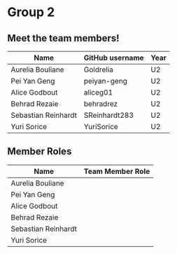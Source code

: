 # Group 2
## Meet the team members!
| Name                | GitHub username | Year |
| ------------------- | --------------- |------|
| Aurelia Bouliane    | Goldrelia       | U2   |
| Pei Yan Geng        | peiyan-geng     | U2   |
| Alice Godbout       | aliceg01        | U2   |
| Behrad Rezaie       | behradrez       | U2   |
| Sebastian Reinhardt | SReinhardt283   | U2   |
| Yuri Sorice         | YuriSorice      | U2   |
## Member Roles
| Name                |Team Member Role |
| ------------------- | --------------- |
| Aurelia Bouliane    |                 |
| Pei Yan Geng        |                 |
| Alice Godbout       |                 |
| Behrad Rezaie       |                 |
| Sebastian Reinhardt |                 |
| Yuri Sorice         |                 |